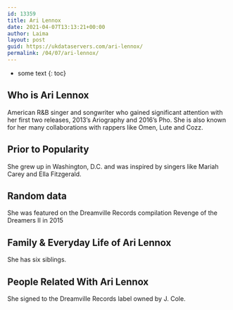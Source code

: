 ```yaml
---
id: 13359
title: Ari Lennox
date: 2021-04-07T13:13:21+00:00
author: Laima
layout: post
guid: https://ukdataservers.com/ari-lennox/
permalink: /04/07/ari-lennox/
---
```


* some text
{: toc}


## Who is Ari Lennox
                  
                  
                  
American R&B singer and songwriter who gained significant attention with her first two releases, 2013&#8217;s Ariography and 2016&#8217;s Pho. She is also known for her many collaborations with rappers like Omen, Lute and Cozz.
                  
              
            
              
            
                
                
                
## Prior to Popularity
                  
                  
                  
She grew up in Washington, D.C. and was inspired by singers like Mariah Carey and Ella Fitzgerald.
                  
              
            
              
            
                
                
                
## Random data
                  
                  
                  
She was featured on the Dreamville Records compilation Revenge of the Dreamers II in 2015
                  
              
            
              
            
                
                
                
## Family & Everyday Life of Ari Lennox
                  
                  
                  
She has six siblings.
                  
              
            
              
            
                
                
                
## People Related With Ari Lennox
                  
                  
                  
She signed to the Dreamville Records label owned by J. Cole.
                  
              
            
              
            
                
              
            
              
              
            
            
              
            
          
          
          